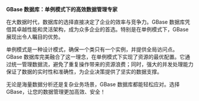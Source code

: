 **GBase 数据库：单例模式下的高效数据管理专家**

在大数据时代，数据库的选择直接决定了企业的效率与竞争力。GBase 数据库凭借其卓越性能和灵活架构，成为众多企业的首选。特别是在单例模式下，GBase 展现出令人瞩目的优势。

单例模式是一种设计模式，确保一个类只有一个实例，并提供全局访问点。GBase 数据库完美融合了这一理念，在单例模式下实现了资源的最优配置。它通过统一管理数据流，避免了重复操作带来的资源浪费；同时，强大的并发处理能力保证了数据的实时性和准确性，为企业决策提供了坚实的数据支撑。

无论是海量数据分析还是复杂业务场景，GBase 数据库都能轻松应对。选择 GBase，让您的数据管理更加高效、安全！